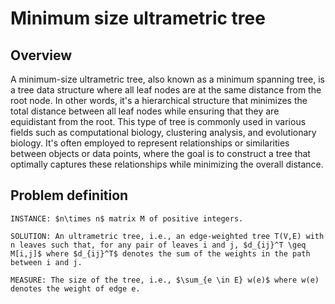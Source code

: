 # Minimum size ultrametric tree
## Overview
A minimum-size ultrametric tree, also known as a minimum spanning tree, is a tree data structure where all leaf nodes are at the same distance from the root node. In other words, it's a hierarchical structure that minimizes the total distance between all leaf nodes while ensuring that they are equidistant from the root. This type of tree is commonly used in various fields such as computational biology, clustering analysis, and evolutionary biology. It's often employed to represent relationships or similarities between objects or data points, where the goal is to construct a tree that optimally captures these relationships while minimizing the overall distance.
## Problem definition

    INSTANCE: $n\times n$ matrix M of positive integers.

    SOLUTION: An ultrametric tree, i.e., an edge-weighted tree T(V,E) with n leaves such that, for any pair of leaves i and j, $d_{ij}^T \geq M[i,j]$ where $d_{ij}^T$ denotes the sum of the weights in the path between i and j.

    MEASURE: The size of the tree, i.e., $\sum_{e \in E} w(e)$ where w(e) denotes the weight of edge e. 
